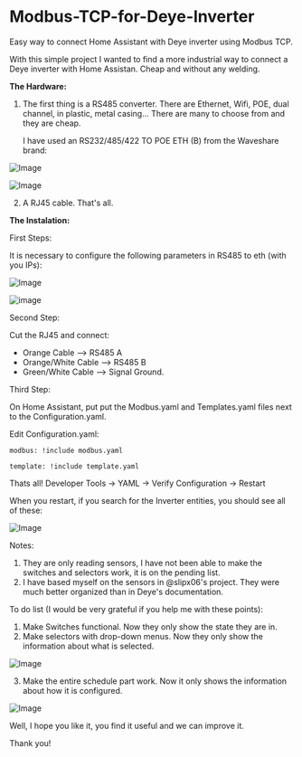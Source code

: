 # Modbus-TCP-for-Deye-Inverter
Easy way to connect Home Assistant with Deye inverter using Modbus TCP.


With this simple project I wanted to find a more industrial way to connect a Deye inverter with Home Assistan.
Cheap and without any welding.


**The Hardware:**

1. The first thing is a RS485 converter. There are Ethernet, Wifi, POE, dual channel, in plastic, metal casing... There are many to choose from and they are cheap.

    I have used an RS232/485/422 TO POE ETH (B) from the Waveshare brand:


![Image](https://github.com/user-attachments/assets/fbfd1f9b-85a3-4d66-bf55-3fb990694605)



![Image](https://github.com/user-attachments/assets/f74ff8bf-3d07-4fa2-853d-0e5379ff8f26)

2. A RJ45 cable. That's all.






**The Instalation:**

First Steps:

It is necessary to configure the following parameters in RS485 to eth (with you IPs):

![Image](https://github.com/user-attachments/assets/5247a332-cc89-4c3d-9cc4-ebc2c6e98cf4)

![image](https://github.com/user-attachments/assets/fb4bbce3-dcb7-4373-8d88-11b81d2ccb54)



Second Step:

Cut the RJ45 and connect:
- Orange Cable -->  RS485 A
- Orange/White  Cable --> RS485 B
- Green/White Cable --> Signal Ground.


Third Step:

On Home Assistant, put put the Modbus.yaml and Templates.yaml files next to the Configuration.yaml.

Edit Configuration.yaml:

`modbus: !include modbus.yaml`

`template: !include template.yaml`


Thats all!
Developer Tools -> YAML -> Verify Configuration -> Restart


When you restart, if you search for the Inverter entities, you should see all of these:

![Image](https://github.com/user-attachments/assets/f023be1f-0f07-466d-93a6-340ec511d81e)


Notes:
1. They are only reading sensors, I have not been able to make the switches and selectors work, it is on the pending list.
2. I have based myself on the sensors in @slipx06's project. They were much better organized than in Deye's documentation.

To do list (I would be very grateful if you help me with these points):
1. Make Switches functional. Now they only show the state they are in.
2. Make selectors with drop-down menus. Now they only show the information about what is selected.


![Image](https://github.com/user-attachments/assets/7024b207-596a-46c3-acd5-7acc75337a14)

3. Make the entire schedule part work. Now it only shows the information about how it is configured.


![Image](https://github.com/user-attachments/assets/6b96ee3a-6ac7-46c4-a3fd-6b18f89d937a)




Well, I hope you like it, you find it useful and we can improve it.

Thank you!
